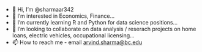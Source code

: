 - 👋 Hi, I’m @sharmaar342
- 👀 I’m interested in Economics, Finance...
- 🌱 I’m currently learning R and Python for data science positions...
- 💞️ I’m looking to collaborate on data analysis / reserach projects on home loans, electric vehicles, occupational licensing... 
- 📫 How to reach me - email arvind.sharma@bc.edu

<!---
sharmaar342/sharmaar342 is a ✨ special ✨ repository because its `README.md` (this file) appears on your GitHub profile.
You can click the Preview link to take a look at your changes.
--->
